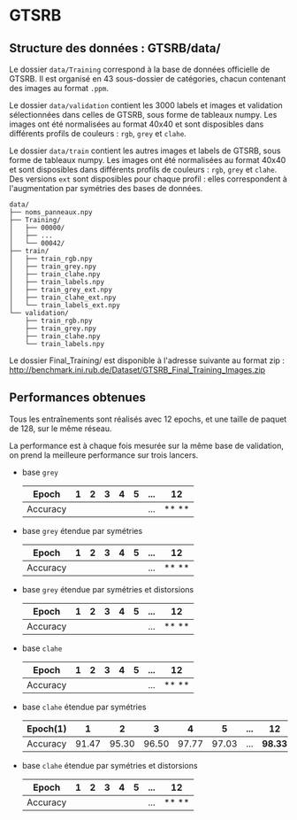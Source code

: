 # GTSRB

## Structure des données : GTSRB/data/

Le dossier `data/Training` correspond à la base de données officielle de GTSRB.
Il est organisé en 43 sous-dossier de catégories, chacun contenant des images au
format `.ppm`.

Le dossier `data/validation` contient les 3000 labels et images et validation
sélectionnées dans celles de GTSRB, sous forme de tableaux numpy. Les images ont
été normalisées au format 40x40 et sont disposibles dans différents profils de
couleurs : `rgb`, `grey` et `clahe`.

Le dossier `data/train` contient les autres images et labels de GTSRB, sous
forme de tableaux numpy. Les images ont été normalisées au format 40x40 et sont
disposibles dans différents profils de couleurs : `rgb`, `grey` et `clahe`. Des
versions `ext` sont disposibles pour chaque profil : elles correspondent à
l'augmentation par symétries des bases de données.

	data/
	├── noms_panneaux.npy
	├── Training/
	│   ├── 00000/
	│   ├── ...
	│   └── 00042/
	├── train/
	│   ├── train_rgb.npy
	│   ├── train_grey.npy
	│   ├── train_clahe.npy
	│   ├── train_labels.npy
	│   ├── train_grey_ext.npy
	│   ├── train_clahe_ext.npy
	│   └── train_labels_ext.npy
	└── validation/
	    ├── train_rgb.npy
	    ├── train_grey.npy
	    ├── train_clahe.npy
	    └── train_labels.npy

Le dossier Final_Training/ est disponible à l'adresse suivante au format zip :
http://benchmark.ini.rub.de/Dataset/GTSRB_Final_Training_Images.zip


## Performances obtenues

Tous les entraînements sont réalisés avec 12 epochs, et une taille de paquet de
128, sur le même réseau.

La performance est à chaque fois mesurée sur la même base de validation, on
prend la meilleure performance sur trois lancers.

- base `grey`

	| Epoch    |  1  |  2  |  3  |  4  |  5  | ... |   12    |
	|----------|:---:|:---:|:---:|:---:|:---:|:---:|:-------:|
	| Accuracy |     |     |     |     |     | ... |**     **|

- base `grey` étendue par symétries

	| Epoch    |  1  |  2  |  3  |  4  |  5  | ... |   12    |
	|----------|:---:|:---:|:---:|:---:|:---:|:---:|:-------:|
	| Accuracy |     |     |     |     |     | ... |**     **|

- base `grey` étendue par symétries et distorsions

	| Epoch    |  1  |  2  |  3  |  4  |  5  | ... |   12    |
	|----------|:---:|:---:|:---:|:---:|:---:|:---:|:-------:|
	| Accuracy |     |     |     |     |     | ... |**     **|

- base `clahe`

	| Epoch    |  1  |  2  |  3  |  4  |  5  | ... |   12    |
	|----------|:---:|:---:|:---:|:---:|:---:|:---:|:-------:|
	| Accuracy |     |     |     |     |     | ... |**     **|

- base `clahe` étendue par symétries

	| Epoch(1) |  1  |  2  |  3  |  4  |  5  | ... |   12    |
	|----------|:---:|:---:|:---:|:---:|:---:|:---:|:-------:|
	| Accuracy |91.47|95.30|96.50|97.77|97.03| ... |**98.33**|

- base `clahe` étendue par symétries et distorsions

	| Epoch    |  1  |  2  |  3  |  4  |  5  | ... |   12    |
	|----------|:---:|:---:|:---:|:---:|:---:|:---:|:-------:|
	| Accuracy |     |     |     |     |     | ... |**     **|